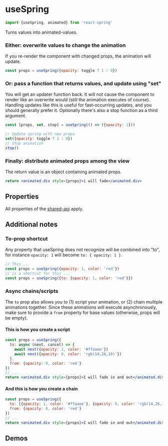 # useSpring

```js
import {useSpring, animated} from 'react-spring'
```

Turns values into animated-values.

### Either: overwrite values to change the animation

If you re-render the component with changed props, the animation will update.

```jsx
const props = useSpring({opacity: toggle ? 1 : 0})
```

### Or: pass a function that returns values, and update using "set"

You will get an updater function back. It will not cause the component to render like an overwrite would (still the animation executes of course). Handling updates like this is useful for fast-occurring updates, and you should generally prefer it. Optionally there's also a stop function as a third argument.

```jsx
const [props, set, stop] = useSpring(() => ({opacity: 1}))

// Update spring with new props
set({opacity: toggle ? 1 : 0})
// Stop animation
stop()
```

### Finally: distribute animated props among the view

The return value is an object containing animated props.

```jsx
return <animated.div style={props}>i will fade</animated.div>
```

## Properties

All properties of the [shared-api](api) apply.

## Additional notes

### To-prop shortcut

Any property that useSpring does not recognize will be combined into "to", for instance `opacity: 1` will become `to: { opacity: 1 }`.

```jsx
// This ...
const props = useSpring({opacity: 1, color: 'red'})
// is a shortcut for this ...
const props = useSpring({to: {opacity: 1, color: 'red'}})
```

### Async chains/scripts

The `to` prop also allows you to (1) script your animation, or (2) chain multiple animations together. Since these animations will execute asynchronously, make sure to provide a `from` property for base values (otherwise, props will be empty).

#### This is how you create a script

```jsx
const props = useSpring({
  to: async (next, cancel) => {
    await next({opacity: 1, color: '#ffaaee'})
    await next({opacity: 0, color: 'rgb(14,26,19)'})
  },
  from: {opacity: 0, color: 'red'}
})
// ...
return <animated.div style={props}>I will fade in and out</animated.div>
```

#### And this is how you create a chain

```jsx
const props = useSpring({
  to: [{opacity: 1, color: '#ffaaee'}, {opacity: 0, color: 'rgb(14,26,19)'}],
  from: {opacity: 0, color: 'red'}
})
// ...
return <animated.div style={props}>I will fade in and out</animated.div>
```

## Demos
